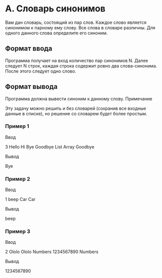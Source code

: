 # A. Словарь синонимов

Вам дан словарь, состоящий из пар слов. Каждое слово является синонимом к парному ему слову. Все слова в словаре различны. Для одного данного слова определите его синоним.

## Формат ввода

Программа получает на вход количество пар синонимов N. Далее следует N строк, каждая строка содержит ровно два слова-синонима. После этого следует одно слово.

## Формат вывода

Программа должна вывести синоним к данному слову. Примечание

Эту задачу можно решить и без словарей (сохранив все входные данные в списке), но решение со словарем будет более простым.

### Пример 1

Ввод

3
Hello Hi
Bye Goodbye
List Array
Goodbye

Вывод

Bye

### Пример 2

Ввод

1
beep Car
Car

Вывод

beep

### Пример 3

Ввод

2
Ololo Ololo
Numbers 1234567890
Numbers

Вывод

1234567890
